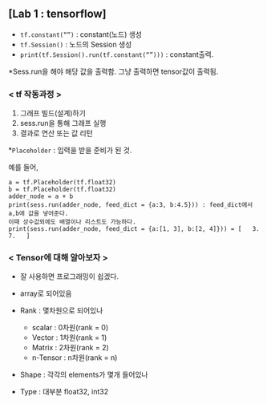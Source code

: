 ## [Lab 1 : tensorflow]

- ```tf.constant(“”)``` : constant(노드) 생성
- ```tf.Session()``` : 노드의 Session 생성
- ```print(tf.Session().run(tf.constant(“”)))``` : constant출력.

*Sess.run을 해야 해당 값을 출력함. 그냥 출력하면 tensor값이 출력됨.

### < tf 작동과정 >

1. 그래프 빌드(설계)하기
2. sess.run을 통해 그래프 실행
3. 결과로 연산 또는 값 리턴

*```Placeholder``` : 입력을 받을 준비가 된 것.

예를 들어,
```
a = tf.Placeholder(tf.float32)
b = tf.Placeholder(tf.float32)
adder_node = a + b
print(sess.run(adder_node, feed_dict = {a:3, b:4.5})) : feed_dict에서 a,b에 값을 넣어준다.
이때 상수값외에도 배열이나 리스트도 가능하다.
print(sess.run(adder_node, feed_dict = {a:[1, 3], b:[2, 4]})) = [   3.   7.   ]
```

### < Tensor에 대해 알아보자 >

- 잘 사용하면 프로그래밍이 쉽겠다.
- array로 되어있음

- Rank : 몇차원으로 되어있나
	- scalar : 0차원(rank = 0)
	- Vector : 1차원(rank = 1)
	- Matrix : 2차원(rank = 2)
	- n-Tensor : n차원(rank = n)

- Shape : 각각의 elements가 몇개 들어있나

- Type : 대부분 float32, int32